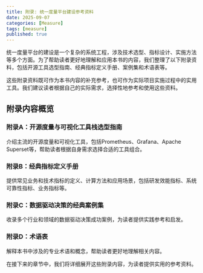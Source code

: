 ```yaml
---
title: 附录: 统一度量平台建设参考资料
date: 2025-09-07
categories: [Measure]
tags: [measure]
published: true
---
```

统一度量平台的建设是一个复杂的系统工程，涉及技术选型、指标设计、实施方法等多个方面。为了帮助读者更好地理解和应用本书的内容，我们整理了以下附录资料，包括开源工具选型指南、经典指标定义手册、案例集和术语表等。

这些附录资料既可作为本书内容的补充参考，也可作为实际项目实施过程中的实用工具。我们建议读者根据自己的实际需求，选择性地参考和使用这些资料。

## 附录内容概览

### 附录A：开源度量与可视化工具栈选型指南
介绍主流的开源度量和可视化工具，包括Prometheus、Grafana、Apache Superset等，帮助读者根据自身需求选择合适的工具组合。

### 附录B：经典指标定义手册
提供常见业务和技术指标的定义、计算方法和应用场景，包括研发效能指标、系统可靠性指标、业务指标等。

### 附录C：数据驱动决策的经典案例集
收录多个行业和领域的数据驱动决策成功案例，为读者提供实践参考和启发。

### 附录D：术语表
解释本书中涉及的专业术语和概念，帮助读者更好地理解相关内容。

在接下来的章节中，我们将详细展开这些附录内容，为读者提供实用的参考资料。